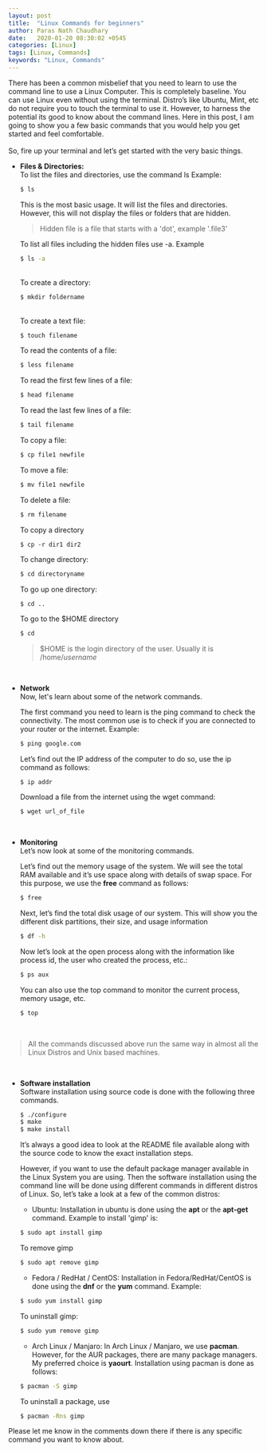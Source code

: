 ```yaml
---
layout: post
title:  "Linux Commands for beginners"
author: Paras Nath Chaudhary
date:   2020-01-20 08:30:02 +0545
categories: [Linux]
tags: [Linux, Commands]
keywords: "Linux, Commands"
---
```

There has been a common misbelief that you need to learn to use the command line to use a Linux Computer. This is completely baseline. You can use Linux even without using the terminal. <!--more-->Distro’s like Ubuntu, Mint, etc do not require you to touch the terminal to use it. However, to harness the potential its good to know about the command lines. Here in this post, I am going to show you a few basic commands that you would help you get started and feel comfortable.
&nbsp;  
&nbsp;  
So, fire up your terminal and let’s get started with the very basic things.

* **Files & Directories:**  
    To list the files and directories, use the command ls Example:
    ```bash
    $ ls
    ```
    This is the most basic usage. It will list the files and directories. However, this will not display the files or folders that are hidden.
    > Hidden file is a file that starts with a 'dot', example '.file3'  
    
    To list all files including the hidden files use -a. Example
    ```bash
    $ ls -a
    ```
    &nbsp;      
    To create a directory:
    ```bash
    $ mkdir foldername
    ```
    &nbsp;  
    To create a text file:

    ```bash
    $ touch filename
    ```
    To read the contents of a file:
    ```bash
    $ less filename
    ```
    To read the first few lines of a file:
    ```bash
    $ head filename
    ```
    To read the last few lines of a file:
    ```bash
    $ tail filename
    ```
    To copy a file:
    ```bash
    $ cp file1 newfile
    ```
    To move a file:
    ```bash
    $ mv file1 newfile
    ```
    To delete a file:
    ```bash
    $ rm filename
    ```
    To copy a directory
    ```
    $ cp -r dir1 dir2
    ```

    To change directory:
    ```bash
    $ cd directoryname
    ```
    To go up one directory:
    ```bash
    $ cd ..
    ```
    To go to the $HOME directory
    ```bash
    $ cd
    ```
    > $HOME is the login directory of the user. Usually it is /home/*username*

&nbsp; 
* **Network**  
    Now, let's learn about some of the network commands.    

    The first command you need to learn is the ping command to check the connectivity. The most common use is to check if you are connected to your router or the internet. Example:
    ```bash
    $ ping google.com
    ```

    Let’s find out the IP address of the computer to do so, use the ip command as follows:
    ```
    $ ip addr
    ```
    Download a file from the internet using the wget command:
    ```bash
    $ wget url_of_file
    ```

&nbsp;  
* **Monitoring**  
    Let’s now look at some of the monitoring commands.   

    Let’s find out the memory usage of the system. We will see the total RAM available and it’s use space along with details of swap space. For this purpose, we use the **free** command as follows:
    ```bash
    $ free
    ```
    Next, let’s find the total disk usage of our system. This will show you the different disk partitions, their size, and usage information
    ```bash
    $ df -h
    ```
    Now let’s look at the open process along with the information like process id, the user who created the process, etc.:
    ```bash
    $ ps aux
    ```
    You can also use the top command to monitor the current process, memory usage, etc.
    ```bash
    $ top
    ```
&nbsp;  
>  All the commands discussed above run the same way in almost all the Linux Distros and Unix based machines.   

&nbsp;  
* **Software installation**  
    Software installation using source code is done with the following three commands.
    ```bash
    $ ./configure
    $ make
    $ make install
    ```
    It’s always a good idea to look at the README file available along with the source code to know the exact installation steps.

    However, if you want to use the default package manager available in the Linux System you are using. Then the software installation using the command line will be done using different commands in different distros of Linux. So, let’s take a look at a few of the common distros:
    * Ubuntu:
    Installation in ubuntu is done using the **apt** or the **apt-get** command. Example to install 'gimp' is:
    ```bash
    $ sudo apt install gimp
    ```
    To remove gimp
    ```bash
    $ sudo apt remove gimp
    ```
    * Fedora / RedHat / CentOS:
    Installation in Fedora/RedHat/CentOS is done using the **dnf** or the **yum** command. Example:
    ```bash
    $ sudo yum install gimp
    ```
    To uninstall gimp:
    ```bash
    $ sudo yum remove gimp
    ```
    * Arch Linux / Manjaro:
    In Arch Linux / Manjaro, we use **pacman**. However, for the AUR packages, there are many package managers. My preferred choice is **yaourt**. Installation using pacman is done as follows:
    ```bash
    $ pacman -S gimp
    ```
    To uninstall a package, use
    ```bash
    $ pacman -Rns gimp
    ```

Please let me know in the comments down there if there is any specific command you want to know about.    